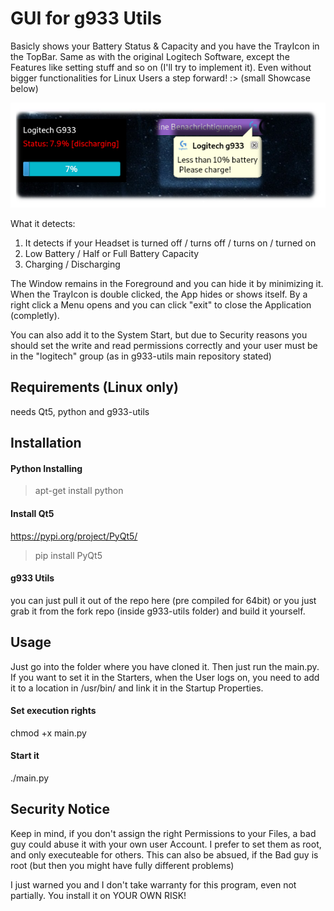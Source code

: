 # GUI for g933 Utils
Basicly shows your Battery Status & Capacity and you have the TrayIcon in the TopBar. Same as with the original Logitech Software, except the Features like setting stuff and so on (I'll try to implement it).  Even without bigger functionalities for Linux Users a step forward! :> (small Showcase below)

![Showcase](showcase.png)

What it detects:
1. It detects if your Headset is turned off / turns off / turns on / turned on
2. Low Battery / Half or Full Battery Capacity
3. Charging / Discharging

The Window remains in the Foreground and you can hide it by minimizing it. When the TrayIcon is double clicked, the App hides or shows itself. By a right click a Menu opens and you can click "exit" to close the Application (completly).

You can also add it to the System Start, but due to Security reasons you should set the write and read permissions correctly and your user must be in the "logitech" group (as in g933-utils main repository stated)

## Requirements (Linux only)
needs Qt5, python and g933-utils

## Installation
#### Python Installing
> apt-get install python

#### Install Qt5 
https://pypi.org/project/PyQt5/
> pip install PyQt5

#### g933 Utils
you can just pull it out of the repo here  (pre compiled for 64bit) or you just grab it from the fork repo (inside g933-utils folder) and build it yourself.

## Usage
Just go into the folder where you have cloned it. Then just run the main.py. If you want to set it in the Starters, when the User logs on, you need to add it to a location in /usr/bin/<folder> and link it in the Startup Properties. 
  
#### Set execution rights
chmod +x main.py

#### Start it
./main.py

## Security Notice
Keep in mind, if you don't assign the right Permissions to your Files, a bad guy could abuse it with your own user Account.
I prefer to set them as root, and only executeable for others. This can also be absued, if the Bad guy is root (but then you might have fully different problems)

I just warned you and I don't take warranty for this program, even not partially. 
You install it on YOUR OWN RISK! 
